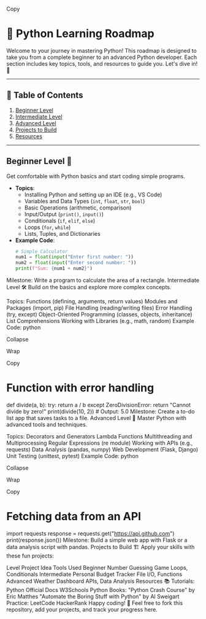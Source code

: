 
Copy
# 🐍 Python Learning Roadmap

Welcome to your journey in mastering Python! This roadmap is designed to take you from a complete beginner to an advanced Python developer. Each section includes key topics, tools, and resources to guide you. Let's dive in! 🚀

---

## 📌 Table of Contents
1. [Beginner Level](#beginner-level-)
2. [Intermediate Level](#intermediate-level-)
3. [Advanced Level](#advanced-level-)
4. [Projects to Build](#projects-to-build-)
5. [Resources](#resources-)

---

## Beginner Level 🐣
Get comfortable with Python basics and start coding simple programs.
- **Topics**:
  - Installing Python and setting up an IDE (e.g., VS Code)
  - Variables and Data Types (`int`, `float`, `str`, `bool`)
  - Basic Operations (arithmetic, comparison)
  - Input/Output (`print()`, `input()`)
  - Conditionals (`if`, `elif`, `else`)
  - Loops (`for`, `while`)
  - Lists, Tuples, and Dictionaries
- **Example Code**:
  ```python
  # Simple Calculator
  num1 = float(input("Enter first number: "))
  num2 = float(input("Enter second number: "))
  print(f"Sum: {num1 + num2}")
Milestone: Write a program to calculate the area of a rectangle.
Intermediate Level 🛠️
Build on the basics and explore more complex concepts.

Topics:
Functions (defining, arguments, return values)
Modules and Packages (import, pip)
File Handling (reading/writing files)
Error Handling (try, except)
Object-Oriented Programming (classes, objects, inheritance)
List Comprehensions
Working with Libraries (e.g., math, random)
Example Code:
python

Collapse

Wrap

Copy
# Function with error handling
def divide(a, b):
    try:
        return a / b
    except ZeroDivisionError:
        return "Cannot divide by zero!"
print(divide(10, 2))  # Output: 5.0
Milestone: Create a to-do list app that saves tasks to a file.
Advanced Level 🚀
Master Python with advanced tools and techniques.

Topics:
Decorators and Generators
Lambda Functions
Multithreading and Multiprocessing
Regular Expressions (re module)
Working with APIs (e.g., requests)
Data Analysis (pandas, numpy)
Web Development (Flask, Django)
Unit Testing (unittest, pytest)
Example Code:
python

Collapse

Wrap

Copy
# Fetching data from an API
import requests
response = requests.get("https://api.github.com")
print(response.json())
Milestone: Build a simple web app with Flask or a data analysis script with pandas.
Projects to Build 🏗️
Apply your skills with these fun projects:

Level	Project Idea	Tools Used
Beginner	Number Guessing Game	Loops, Conditionals
Intermediate	Personal Budget Tracker	File I/O, Functions
Advanced	Weather Dashboard	APIs, Data Analysis
Resources 📚
Tutorials:
Python Official Docs
W3Schools Python
Books:
"Python Crash Course" by Eric Matthes
"Automate the Boring Stuff with Python" by Al Sweigart
Practice:
LeetCode
HackerRank
Happy coding! 🎉 Feel free to fork this repository, add your projects, and track your progress here.